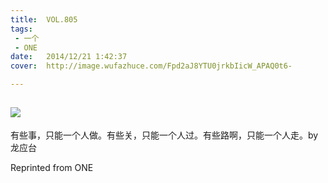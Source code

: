```yaml
---
title:	VOL.805
tags:
 - 一个
 - ONE
date:	2014/12/21 1:42:37
cover:	http://image.wufazhuce.com/Fpd2aJ8YTU0jrkbIicW_APAQ0t6-

---
```

![](http://image.wufazhuce.com/Fpd2aJ8YTU0jrkbIicW_APAQ0t6-)
---

有些事，只能一个人做。有些关，只能一个人过。有些路啊，只能一个人走。by 龙应台
 
Reprinted from ONE
